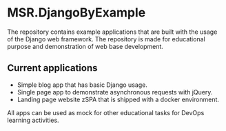 # MSR.DjangoByExample

The repository contains example applications that are built with the usage of the Django web framework. 
The repository is made for educational purpose and demonstration of web base development. 

## Current applications 

- Simple blog app that has basic Django usage.
- Single page app to demonstrate asynchronous requests with jQuery.
- Landing page website zSPA that is shipped with a docker environment.

All apps can be used as mock for other educational tasks for DevOps learning activities.

